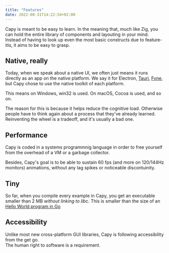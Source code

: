 ```yaml
---
title: "Features"
date: 2022-08-31T14:22:54+02:00
---
```


Capy is meant to be easy to learn. In the meaning that, much like Zig, you can hold the entire
library of components and layouting in your mind. Instead of having to look up even the most
basic constructs due to feature-itis, it aims to be easy to grasp.

## Native, really

Today, when we speak about a native UI, we often just means it runs directly as an app on the
native platform. We say it for Electron, [Tauri](https://tauri.app), [Fyne](https://fyne.io),
but Capy chose to use the native toolkit of each platform.

This means on Windows, win32 is used. On macOS, Cocoa is used, and so on.

The reason for this is because it helps reduce the cognitive load. Otherwise people have to think
again about a process that they've already learned. Reinventing the wheel is a tradeoff, and it's
usually a bad one.

## Performance

Capy is coded in a systems programmnig language in order to free yourself from the overhead
of a VM or a garbage collector.

Besides, Capy's goal is to be able to sustain 60 fps (and more on 120/144Hz monitors) animations,
without any lag spikes or noticeable discontuinity.

## Tiny

So far, when you compile every example in Capy, you get an executable smaller than 2 MB *without linking
to libc*. This is smaller than the size of an [Hello World program in Go](https://stackoverflow.com/questions/28576173/reason-for-huge-size-of-compiled-executable-of-go)

## Accessibility

Unlike most new cross-platform GUI libraries, Capy is following accessibility from the get go.  
The human right to software is a requirement.
